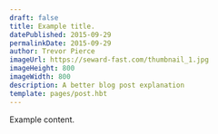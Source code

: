 ```yaml
---
draft: false
title: Example title.
datePublished: 2015-09-29
permalinkDate: 2015-09-29
author: Trevor Pierce 
imageUrl: https://seward-fast.com/thumbnail_1.jpg
imageHeight: 800
imageWidth: 800
description: A better blog post explanation
template: pages/post.hbt
---
```


Example content.
